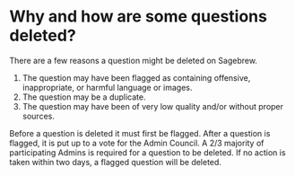 # Why and how are some questions deleted? #
There are a few reasons a question might be deleted on Sagebrew.

1. The question may have been flagged as containing offensive, inappropriate, 
or harmful language or images. 
2. The question may be a duplicate.
3. The question may have been of very low quality and/or without proper sources.

Before a question is deleted it must first be flagged. After a question is 
flagged, it is put up to a vote for the Admin Council. A 2/3 majority of 
participating Admins is required for a question to be deleted. If no action 
is taken within two days, a flagged question will be deleted. 